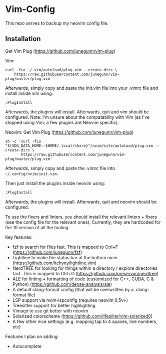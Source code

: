 # Vim-Config

This repo serves to backup my neovim config file.

## Installation
Get Vim Plug (https://github.com/junegunn/vim-plug)

Vim:
```
curl -fLo ~/.vim/autoload/plug.vim --create-dirs \
    https://raw.githubusercontent.com/junegunn/vim-plug/master/plug.vim
```

Afterwards, simply copy and paste the init.vim file into your .vimrc file and install inside vim using:
```
:PlugInstall
```
Afterwards, the plugins will install. Afterwards, quit and vim should be configured. Note: I'm unsure about the compatability with Vim (as I've stopped using Vim; a few plugins are Neovim specific).

Neovim:
Get Vim Plug (https://github.com/junegunn/vim-plug)
```
sh -c 'curl -fLo "${XDG_DATA_HOME:-$HOME/.local/share}"/nvim/site/autoload/plug.vim --create-dirs \
       https://raw.githubusercontent.com/junegunn/vim-plug/master/plug.vim'
```
Afterwards, simply copy and paste the .vimrc file into `~/.config/nvim/init.vim`.

Then just install the plugins inside neovim using:
```
:PlugInstall
```
Afterwards, the plugins will install. Afterwards, quit and neovim should be configured.

To use the fixers and linters, you should install the relevant linters + fixers
(see the config file for the relevant ones). Currently, they are hardcoded for
the 10 version of all the tooling.

Key features:
- fzf to search for files fast. This is mapped to Ctrl+F (https://github.com/junegunn/fzf)
- Lightline to make the status bar at the bottom nicer (https://github.com/itchyny/lightline.vim)
- NerdTREE for looking for things within a directory / explore directories fast. This is mapped to Ctrl+O (https://github.com/preservim/nerdtree)
- ALE for linting + formatting of code (customized for C++, CUDA, C & Python) (https://github.com/dense-analysis/ale)
- A default clang-format config (that will be overwritten by a .clang-format
  file)
- LSP support via nvim-lspconfig (requires neovim 0,5v+)
- Treesitter support for better highlighting
- Vimagit to use git better with neovim
- Solarized colorscheme (https://github.com/lifepillar/vim-solarized8)
- A few other nice settings (e.g. mapping tap to 4 spaces, line numbers, etc)

Features I plan on adding:
- Autocomplete
